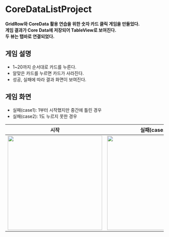 # CoreDataListProject
**GridRow와 CoreData 활용 연습을 위한 숫자 카드 클릭 게임을 만들었다.** <br/>
**게임 결과가 Core Data에 저장되어 TableView로 보여진다.** <br/>
**두 뷰는 탭바로 연결되었다.**

## 게임 설명
- 1~20까지 순서대로 카드를 누른다.
- 알맞은 카드를 누르면 카드가 사라진다.
- 성공, 실패에 따라 결과 화면이 보여진다.

## 게임 화면
- 실패(case1): 1부터 시작했지만 중간에 틀린 경우
- 실패(case2): 1도 누르지 못한 경우

|시작|실패(case1)|실패(case2)|성공|다시하기|
|:-:|:-:|:-:|:-:|:-:|
|<img height="300" src="https://github.com/Eunice0927/GridRowProject/assets/106911494/76a94885-6183-4544-9c9d-6e4fa36d9483">|<img height="300" src="https://github.com/Eunice0927/GridRowProject/assets/106911494/77b828b2-310a-4419-8238-9155b99100a6">|<img height="300" src="https://github.com/Eunice0927/GridRowProject/assets/106911494/4e2dac47-ae22-4519-a8a6-059f5a1b91b7">|<img height="300" src="https://github.com/Eunice0927/GridRowProject/assets/106911494/76674b53-807c-4af2-a440-6ea3865fd92b">|<img height="300" src="https://github.com/Eunice0927/GridRowProject/assets/106911494/3b2238b6-9a18-458a-a326-d0ab19b483a2">|
